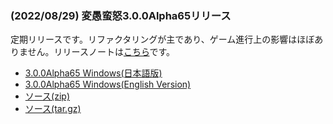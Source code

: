 
### (2022/08/29) 変愚蛮怒3.0.0Alpha65リリース
定期リリースです。リファクタリングが主であり、ゲーム進行上の影響はほぼありません。リリースノートは[こちら](https://github.com/hengband/hengband/releases/tag/3.0.0Alpha65)です。
- [3.0.0Alpha65 Windows(日本語版)](https://github.com/hengband/hengband/releases/download/3.0.0Alpha65/Hengband-3.0.0Alpha65-jp.zip)
- [3.0.0Alpha65 Windows(English Version)](https://github.com/hengband/hengband/releases/download/3.0.0Alpha65/Hengband-3.0.0Alpha65-en.zip)
- [ソース(zip)](https://github.com/hengband/hengband/archive/3.0.0Alpha65.zip)
- [ソース(tar.gz)](https://github.com/hengband/hengband/archive/3.0.0Alpha65.tar.gz)


